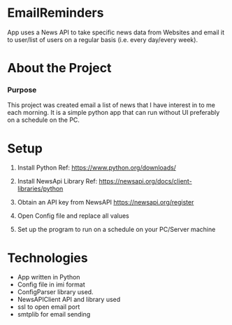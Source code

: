 # EmailReminders
App uses a News API to take specific news data from Websites and email it to user/list of users on a regular basis (i.e. every day/every week).

# About the Project
### Purpose
This project was created email a list of news that I have interest in to me each morning.
It is a simple python app that can run without UI preferably on a schedule on the PC.

# Setup
1. Install Python
Ref: https://www.python.org/downloads/

1. Install NewsApi Library
Ref: https://newsapi.org/docs/client-libraries/python

1. Obtain an API key from NewsAPI
https://newsapi.org/register

1. Open Config file and replace all values

1. Set up the program to run on a schedule on your PC/Server machine

# Technologies 

* App written in Python 
* Config file in imi format
* ConfigParser library used.
* NewsAPIClient API and library used
* ssl to open email port
* smtplib for email sending



